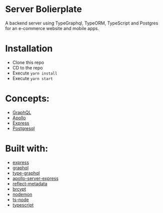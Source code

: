 # Server Bolierplate

A backend server using TypeGraphql, TypeORM, TypeScript and Postgres for an e-commerce website and mobile apps.

# Installation

- Clone this repo
- CD to the repo
- Execute `yarn install`
- Execute `yarn start`

# Concepts:

- [GraphQL](https://graphql.org/)
- [Apollo](https://www.apollographql.com/)
- [Express](https://expressjs.com/)
- [Postgresql](https://www.postgresql.org/)

# Built with:

- [express](https://www.npmjs.com/package/express)
- [graphql](https://www.npmjs.com/package/graphql)
- [type-graphql](https://www.npmjs.com/package/type-graphql)
- [apollo-server-express](https://www.npmjs.com/package/apollo-server-express)
- [reflect-metadata](https://www.npmjs.com/package/reflect-metadata)
- [brcypt](https://www.npmjs.com/package/bcrypt)
- [nodemon](https://www.npmjs.com/package/nodemon)
- [ts-node](https://www.npmjs.com/package/ts-node)
- [typescript](https://www.npmjs.com/package/typescript)
